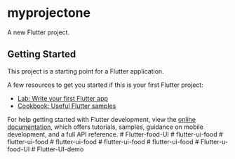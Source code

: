# myprojectone

A new Flutter project.

## Getting Started

This project is a starting point for a Flutter application.

A few resources to get you started if this is your first Flutter project:

- [Lab: Write your first Flutter app](https://docs.flutter.dev/get-started/codelab)
- [Cookbook: Useful Flutter samples](https://docs.flutter.dev/cookbook)

For help getting started with Flutter development, view the
[online documentation](https://docs.flutter.dev/), which offers tutorials,
samples, guidance on mobile development, and a full API reference.
#   F l u t t e r - f o o d - U I  
 #   f l u t t e r - u i - f o o d  
 #   f l u t t e r - u i - f o o d  
 #   f l u t t e r - u i - f o o d  
 #   f l u t t e r - u i - f o o d  
 #   f l u t t e r - u i - f o o d  
 #   F l u t t e r - u - f o o d - U I  
 #   F l u t t e r - U I - d e m o  
 